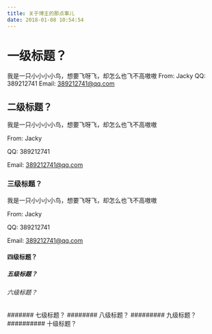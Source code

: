 ```yaml
---
title: 关于博主的那点事儿
date: 2018-01-08 10:54:54
---
```

# 一级标题？
我是一只小小小小鸟，想要飞呀飞，却怎么也飞不高嗷嗷
From: Jacky
QQ: 389212741
Email: 389212741@qq.com
## 二级标题？

我是一只小小小小鸟，想要飞呀飞，却怎么也飞不高嗷嗷

From: Jacky

QQ: 389212741

Email: 389212741@qq.com

### 三级标题？

我是一只小小小小鸟，想要飞呀飞，却怎么也飞不高嗷嗷

From: Jacky

QQ: 389212741

Email: 389212741@qq.com

#### 四级标题？
##### 五级标题？
###### 六级标题？
####### 七级标题？
######## 八级标题？
######### 九级标题？
########## 十级标题？
